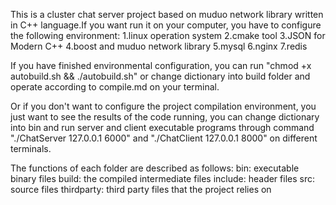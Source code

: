 This is a cluster chat server project based on muduo network library written in C++ language.If you want run it on your computer, you have to configure the following environment: 
1.linux operation system
2.cmake tool
3.JSON for Modern C++
4.boost and muduo network library
5.mysql
6.nginx
7.redis

If you have finished environmental configuration, you can run "chmod +x autobuild.sh && ./autobuild.sh" or change dictionary into build folder and operate according to compile.md on your terminal.

Or if you don't want to configure the project compilation environment, you just want to see the results of the code running, you can change dictionary into bin and run server and client executable programs through command "./ChatServer 127.0.0.1 6000" and "./ChatClient 127.0.0.1 8000" on different terminals.

The functions of each folder are described as follows:
bin: executable binary files
build: the compiled intermediate files
include: header files
src: source files
thirdparty: third party files that the project relies on
